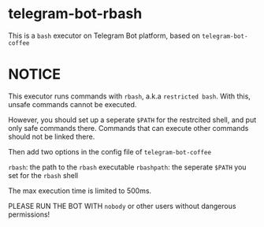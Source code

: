 telegram-bot-rbash
===
This is a `bash` executor on Telegram Bot platform, based on `telegram-bot-coffee`

NOTICE
===
This executor runs commands with `rbash`, a.k.a `restricted bash`. With this, unsafe commands cannot be executed.

However, you should set up a seperate `$PATH` for the restrcited shell, and put only safe commands there. Commands that can execute other commands should not be linked there.

Then add two options in the config file of `telegram-bot-coffee`

`rbash`: the path to the `rbash` executable
`rbashpath`: the seperate `$PATH` you set for the `rbash` shell

The max execution time is limited to 500ms.

PLEASE RUN THE BOT WITH `nobody` or other users without dangerous permissions!
